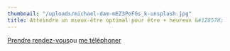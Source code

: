 ```yaml
---
thumbnail: "/uploads/michael-dam-mEZ3PoFGs_k-unsplash.jpg"
title: Atteindre un mieux-être optimal pour être + heureux &#128578;
---
```


<a class="button" href="https://www.gorendezvous.com/homepage/111690" target="_blank">Prendre rendez-vous</a><span class="self_center">ou <a href="tel:+14189559602">me téléphoner</a></span>
